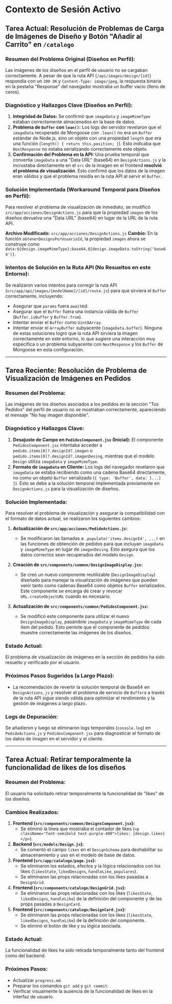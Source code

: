 # Contexto de Sesión Activo

## Tarea Actual: Resolución de Problemas de Carga de Imágenes de Diseño y Botón "Añadir al Carrito" en `/catalogo`

### Resumen del Problema Original (Diseños en Perfil):
Las imágenes de los diseños en el perfil de usuario no se cargaban correctamente. A pesar de que la ruta API (`/api/images/design/[id]`) respondía con un `200 OK` y `Content-Type: image/jpeg`, la respuesta binaria en la pestaña "Response" del navegador mostraba un buffer vacío (lleno de ceros).

### Diagnóstico y Hallazgos Clave (Diseños en Perfil):
1.  **Integridad de Datos:** Se confirmó que `imageData` y `imageMimeType` estaban correctamente almacenados en la base de datos.
2.  **Problema de `Buffer` con `lean()`:** Los logs del servidor revelaron que el `imageData` recuperado de Mongoose con `.lean()` no era un `Buffer` estándar de Node.js, sino un objeto con una propiedad `length` que era una función (`length() { return this.position; }`). Esto indicaba que `NextResponse` no estaba serializando correctamente este objeto.
3.  **Confirmación del Problema en la API:** Una prueba temporal que convertía `imageData` a una "Data URL" (base64) en `DesignActions.js` y la incrustaba directamente en el `src` de la imagen en el frontend **resolvió el problema de visualización**. Esto confirmó que los datos de la imagen eran válidos y que el problema residía en la ruta API al servir el `Buffer`.

### Solución Implementada (Workaround Temporal para Diseños en Perfil):
Para resolver el problema de visualización de inmediato, se modificó `src/app/acciones/DesignActions.js` para que la propiedad `imagen` de los diseños devuelva una "Data URL" (base64) en lugar de la URL de la ruta API.

**Archivo Modificado:** `src/app/acciones/DesignActions.js`
**Cambio:** En la función `obtenerDesignsPorUsuarioId`, la propiedad `imagen` ahora se construye como `data:${design.imageMimeType};base64,${design.imageData.toString('base64')}`.

### Intentos de Solución en la Ruta API (No Resueltos en este Entorno):
Se realizaron varios intentos para corregir la ruta API (`src/app/api/images/[modelName]/[id]/route.js`) para que sirviera el `Buffer` correctamente, incluyendo:
*   Asegurar que `params` fuera `await`ed.
*   Asegurar que el `Buffer` fuera una instancia válida de `Buffer` (`Buffer.isBuffer` y `Buffer.from`).
*   Intentar enviar el `Buffer` como `Uint8Array`.
*   Intentar enviar el `ArrayBuffer` subyacente (`imageData.buffer`).
Ninguna de estas soluciones logró que la ruta API sirviera la imagen correctamente en este entorno, lo que sugiere una interacción muy específica o un problema subyacente con `NextResponse` y los `Buffer` de Mongoose en esta configuración.

---

## Tarea Reciente: Resolución de Problema de Visualización de Imágenes en Pedidos

### Resumen del Problema:
Las imágenes de los diseños asociados a los pedidos en la sección "Tus Pedidos" del perfil de usuario no se mostraban correctamente, apareciendo el mensaje "No hay imagen disponible".

### Diagnóstico y Hallazgos Clave:
1.  **Desajuste de Campo en `PedidosComponent.jsx` (Inicial):** El componente `PedidosComponent.jsx` intentaba acceder a `pedido.items[0]?.designId?.imagen` o `pedido.items[0]?.designId?.imagenDesing`, mientras que el modelo `Design` utiliza `imageData` y `imageMimeType`.
2.  **Formato de `imageData` en Cliente:** Los logs del navegador revelaron que `imageData` se estaba recibiendo como una cadena Base64 directamente, no como un objeto `Buffer` serializado (`{ type: 'Buffer', data: [...] }`). Esto se debe a la solución temporal implementada previamente en `DesignActions.js` para la visualización de diseños.

### Solución Implementada:
Para resolver el problema de visualización y asegurar la compatibilidad con el formato de datos actual, se realizaron los siguientes cambios:

1.  **Actualización de `src/app/acciones/PedidoActions.js`:**
    *   Se modificaron las llamadas a `.populate('items.designId', ...)` en las funciones de obtención de pedidos para que incluyan `imageData` y `imageMimeType` en lugar de `imagenDesing`. Esto asegura que los datos correctos sean recuperados del modelo `Design`.

2.  **Creación de `src/components/common/DesignImageDisplay.jsx`:**
    *   Se creó un nuevo componente reutilizable (`DesignImageDisplay`) diseñado para manejar la visualización de imágenes que pueden venir tanto como cadenas Base64 como objetos `Buffer` serializados. Este componente se encarga de crear y revocar `URL.createObjectURL` cuando es necesario.

3.  **Actualización de `src/components/common/PedidosComponent.jsx`:**
    *   Se modificó este componente para utilizar el nuevo `DesignImageDisplay`, pasándole `imageData` y `imageMimeType` de cada ítem del pedido. Esto permite que el componente de pedidos muestre correctamente las imágenes de los diseños.

### Estado Actual:
El problema de visualización de imágenes en la sección de pedidos ha sido resuelto y verificado por el usuario.

### Próximos Pasos Sugeridos (a Largo Plazo):
*   La recomendación de revertir la solución temporal de Base64 en `DesignActions.js` y resolver el problema de servicio de `Buffer`s a través de la ruta API sigue siendo válida para optimizar el rendimiento y la gestión de imágenes a largo plazo.

### Logs de Depuración:
Se añadieron y luego se eliminaron logs temporales (`console.log`) en `PedidoActions.js` y `PedidosComponent.jsx` para diagnosticar el formato de los datos de imagen en el servidor y el cliente.

---

## Tarea Actual: Retirar temporalmente la funcionalidad de likes de los diseños

### Resumen del Problema:
El usuario ha solicitado retirar temporalmente la funcionalidad de "likes" de los diseños.

### Cambios Realizados:
1.  **Frontend (`src/components/common/DesignsComponent.jsx`):**
    *   Se eliminó la línea que mostraba el contador de likes (`<p className="font-semibold text-purple-400">likes: {design.likes}</p>`).
2.  **Backend (`src/models/Design.js`):**
    *   Se comentó el campo `likes` en el `DesignSchema` para deshabilitar su almacenamiento y uso en el modelo de base de datos.
3.  **Frontend (`src/app/catalogo/page.jsx`):**
    *   Se eliminaron los estados, efectos y la lógica relacionados con los likes (`likesState`, `likedDesigns`, `handleLike`, `populares`).
    *   Se eliminaron las props relacionadas con los likes pasadas a `DesignGrid`.
4.  **Frontend (`src/components/catalogo/DesignGrid.jsx`):**
    *   Se eliminaron las props relacionadas con los likes (`likesState`, `likedDesigns`, `handleLike`) de la definición del componente y de las props pasadas a `DesignCard`.
5.  **Frontend (`src/components/catalogo/DesignCard.jsx`):**
    *   Se eliminaron las props relacionadas con los likes (`likesState`, `likedDesigns`, `handleLike`) de la definición del componente.
    *   Se eliminó el botón de like y su lógica asociada.

### Estado Actual:
La funcionalidad de likes ha sido retirada temporalmente tanto del frontend como del backend.

### Próximos Pasos:
*   Actualizar `progress.md`.
*   Preparar los comandos `git add` y `git commit`.
*   Verificar visualmente la ausencia de la funcionalidad de likes en la interfaz de usuario.
